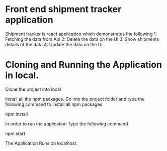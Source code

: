 # Front end shipment tracker application

Shipment tracker is react application which demonstrates the following
1: Fetching the data from Api
2: Delete the data on the UI
3: Show shipments details of the data
4: Update the data on the UI



# Cloning and Running the Application in local.

Clone the project into local

Install all the npm packages. Go into the project folder and type the following command to install all npm packages

npm install

In order to run the application Type the following command

npm start


The Application Runs on localhost.

